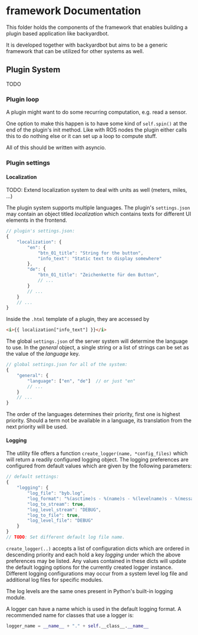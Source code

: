 # framework Documentation

This folder holds the components of the framework that enables building a plugin based application like backyardbot.

It is developed together with backyardbot but aims to be a generic framework that can be utilized for other systems as well.


## Plugin System

TODO



### Plugin loop

A plugin might want to do some recurring computation, e.g. read a sensor.

One option to make this happen is to have some kind of `self.spin()` at the end of the plugin's init method. Like with ROS nodes the plugin either calls this to do nothing else or it can set up a loop to compute stuff.

All of this should be written with asyncio.


### Plugin settings


#### Localization

TODO: Extend localization system to deal with units as well (meters, miles, ...)

The plugin system supports multiple languages. The plugin's `settings.json` may contain an object titled *localization* which contains texts for different UI elements in the frontend.

```js
// plugin's settings.json:
{
    "localization": {
        "en": {
            "btn_01_title": "String for the button",
            "info_text": "Static text to display somewhere"
        },
        "de": {
            "btn_01_title": "Zeichenkette für den Button",
            // ...
        }
        // ...
    }
    // ...
}
```

Inside the `.html` template of a plugin, they are accessed by

```html
<i>{{ localization["info_text"] }}</i>
```

The global `settings.json` of the server system will determine the language to use. In the *general* object, a single string or a list of strings can be set as the value of the *language* key.

```js
// global settings.json for all of the system:
{
    "general": {
        "language": ["en", "de"]  // or just "en"
        // ...
    }
    // ...
}
```

The order of the languages determines their priority, first one is highest priority. Should a term not be available in a language, its translation from the next priority will be used.


#### Logging

The utility file offers a function `create_logger(name, *config_files)` which will return a readily configured logging object. The logging preferences are configured from default values which are given by the following parameters:

```js
// default settings:
{
    "logging": {
        "log_file": "byb.log",
        "log_format": "%(asctime)s - %(name)s - %(levelname)s - %(message)s",
        "log_to_stream": true,
        "log_level_stream": "DEBUG",
        "log_to_file": true,
        "log_level_file": "DEBUG"
    }
}
// TODO: Set different default log file name.
```

`create_logger(..)` accepts a list of configuration dicts which are ordered in descending priority and each hold a key *logging* under which the above preferences may be listed. Any values contained in these dicts will update the default logging options for the currently created logger instance. Different logging configurations may occur from a system level log file and additional log files for specific modules.

The log levels are the same ones present in Python's built-in logging module.

A logger can have a name which is used in the default logging format. A recommended name for classes that use a logger is:

```python
logger_name = __name__ + "." + self.__class__.__name__
```